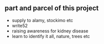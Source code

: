 ## part and parcel of this project
- supply to alamy, stockimo etc
- write52
- raising awareness for kidney disease
- learn to identify it all, nature, trees etc